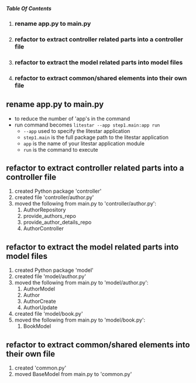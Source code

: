 ***Table Of Contents***
1. ### rename app.py to main.py ####
2. ### refactor to extract controller related parts into a controller file ####
3. ### refactor to extract the model related parts into model files ####
4. ### refactor to extract common/shared elements into their own file ####

## rename app.py to main.py ###
   - to reduce the number of 'app's in the command
   - run command becomes `litestar --app step1.main:app run`
     - `--app` used to specify the litestar application
     - `step1.main` is the full package path to the litestar application
     - `app` is the name of your litestar application module
     - `run` is the command to execute
## refactor to extract controller related parts into a controller file ###
1. created Python package 'controller'
2. created file 'controller/author.py'
3. moved the following from main.py to 'controller/author.py':
   1. AuthorRepository
   2. provide_authors_repo
   3. provide_author_details_repo
   4. AuthorController
## refactor to extract the model related parts into model files ###
1. created Python package 'model'
2. created file 'model/author.py'
3. moved the following from main.py to 'model/author.py':
   1. AuthorModel
   2. Author
   3. AuthorCreate
   4. AuthorUpdate
4. created file 'model/book.py'
5. moved the following from main.py to 'model/book.py':
   1. BookModel
## refactor to extract common/shared elements into their own file ###
1. created 'common.py'
2. moved BaseModel from main.py to 'common.py'